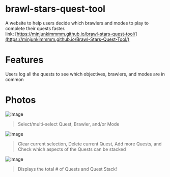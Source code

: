 # brawl-stars-quest-tool
A website to help users decide which brawlers and modes to play to complete their quests faster.<br>
link: [https://minjunkimmmm.github.io/brawl-stars-quest-tool/](https://minjunkimmmm.github.io/Brawl-Stars-Quest-Tool/)

# Features
Users log all the quests to see which objectives, brawlers, and modes are in common

# Photos
![image](https://github.com/user-attachments/assets/cdda60f6-7a05-426e-ace0-9dbf1697f832)
> Select/multi-select Quest, Brawler, and/or Mode

![image](https://github.com/user-attachments/assets/462e39f1-a9f2-4d13-b314-594f752726df)
> Clear current selection, Delete current Quest, Add more Quests, and Check which aspects of the Quests can be stacked

![image](https://github.com/user-attachments/assets/bbe28b68-99fc-43c5-bb2d-70041f071ff2)
> Displays the total # of Quests and Quest Stack!
